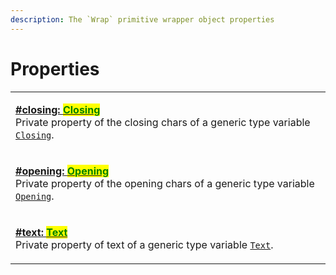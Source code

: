 ```yaml
---
description: The `Wrap` primitive wrapper object properties
---
```


# Properties

|                                                                                                                                                                                                                                                                                          |
| ---------------------------------------------------------------------------------------------------------------------------------------------------------------------------------------------------------------------------------------------------------------------------------------- |
| <p><strong></strong><a href="closing.md"><strong>#closing: </strong><mark style="color:green;"><strong>Closing</strong></mark></a><br>Private property of the closing chars of a generic type variable <a href="../generic-type-variables.md#wrap-closing"><code>Closing</code></a>.</p> |
| <p><strong></strong><a href="opening.md"><strong>#opening: </strong><mark style="color:green;"><strong>Opening</strong></mark></a><br>Private property of the opening chars of a generic type variable <a href="../generic-type-variables.md#wrap-opening"><code>Opening</code></a>.</p> |
| <p><a href="text.md"><strong>#text: </strong><mark style="color:green;"><strong>Text</strong></mark></a><br>Private property of text of a generic type variable <a href="../generic-type-variables.md#wrap-less-than...-text-...greater-than"><code>Text</code></a>.</p>                 |
